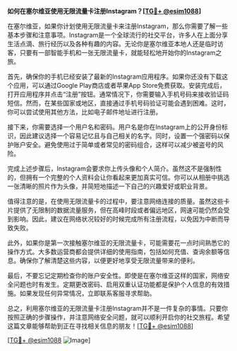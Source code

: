 **如何在塞尔维亚使用无限流量卡注册Instagram？[[TG💪+ @esim1088](https://t.me/s/esim1088)]**

在塞尔维亚，如果你计划使用无限流量卡来注册Instagram，那么你需要了解一些基本步骤和注意事项。Instagram是一个全球流行的社交平台，许多人在上面分享生活点滴、旅行经历以及各种有趣的内容。无论你是塞尔维亚本地人还是临时访客，只要有一部智能手机和一张无限流量卡，就能轻松地开始你的Instagram之旅。

首先，确保你的手机已经安装了最新的Instagram应用程序。如果你还没有下载这个应用，可以通过Google Play商店或者苹果App Store免费获取。安装完成后，打开应用程序并点击“注册”按钮。通常情况下，你需要输入手机号码来接收验证码短信。然而，在某些国家或地区，直接通过手机号码验证可能会遇到困难。这时，你可以尝试使用其他方法，比如电子邮件地址进行注册。

接下来，你需要选择一个用户名和密码。用户名是你在Instagram上的公开身份标识，因此建议选择一个容易记忆且与自己相关的名字。同时，设置一个强密码以保护账户安全。避免使用过于简单或者常见的密码组合，这样可以减少被盗号的风险。

完成上述步骤后，Instagram会要求你上传头像和个人简介。虽然这不是强制性的，但拥有一个完整的个人资料会让你看起来更加真实可信。你可以从相册中挑选一张清晰的照片作为头像，并简短地描述一下自己的兴趣爱好或职业背景。

值得注意的是，在使用无限流量卡的过程中，要注意网络连接的质量。虽然这些卡片提供了无限制的数据流量服务，但在高峰时段或者偏远地区，网速可能仍然会受到影响。因此，建议在网络状况较好的时候完成所有注册流程，以免因为中断而导致失败。

此外，如果你是第一次接触塞尔维亚的无限流量卡，可能需要花一点时间熟悉它的操作方式。大多数运营商都会提供详细的使用指南，包括如何充值、查询余额等信息。确保你了解清楚这些内容，以便更好地享受无限流量带来的便利。

最后，不要忘记定期检查你的账户安全性。即使是在塞尔维亚这样的国家，网络安全问题也时有发生。定期更改密码、启用双重认证功能都是保护个人信息的有效措施。如果发现任何异常情况，立即联系客服寻求帮助。

总之，利用塞尔维亚的无限流量卡注册Instagram并不是一件复杂的事情。只要你按照正确的步骤操作，并注意网络安全问题，就可以顺利开启你的社交旅程。希望这篇文章能够帮助到正在寻找相关信息的朋友！[[TG💪+ @esim1088](https://t.me/s/esim1088)]

[[TG💪+ @esim1088](https://t.me/s/esim1088) ![Image](https://i.postimg.cc/4NQfJmqS/Snipaste-2025-05-13-00-14-12.png)]